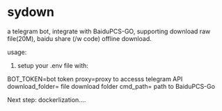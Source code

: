# sydown

a telegram bot, integrate with BaiduPCS-GO, supporting download raw file(20M), baidu share (/w code) offline download.

usage:

1. setup your .env file with:

BOT_TOKEN=bot token
proxy=proxy to accesss telegram API
download_folder= file download folder
cmd_path= path to BaiduPCS-Go 

Next step: dockerlization....
